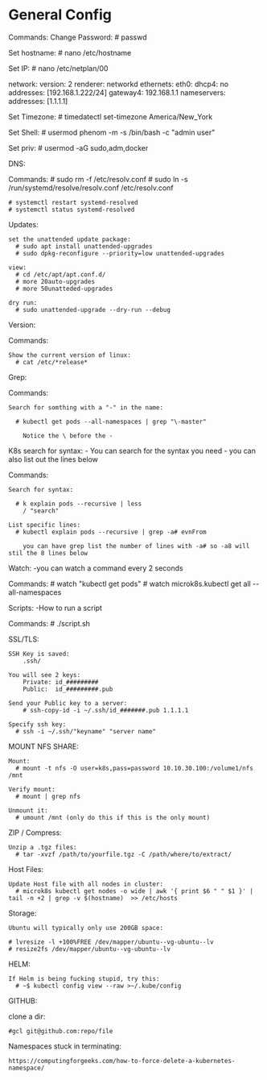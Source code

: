 # General Config

Commands:
  Change Password:
     # passwd

  Set hostname:
    # nano /etc/hostname

  Set IP:
    # nano /etc/netplan/00

  network:
    version: 2
    renderer: networkd
    ethernets:
    eth0:
    dhcp4: no
    addresses: [192.168.1.222/24]
    gateway4: 192.168.1.1
    nameservers:
    addresses: [1.1.1.1]

  Set Timezone:
    # timedatectl set-timezone America/New_York

  Set Shell:
    # usermod phenom -m -s /bin/bash -c "admin user"

  Set priv:
    # usermod -aG sudo,adm,docker

DNS:

  Commands:
    # sudo rm -f /etc/resolv.conf
    # sudo ln -s /run/systemd/resolve/resolv.conf /etc/resolv.conf

    # systemctl restart systemd-resolved
    # systemctl status systemd-resolved

Updates:

    set the unattended update package:
      # sudo apt install unattended-upgrades
      # sudo dpkg-reconfigure --priority=low unattended-upgrades

    view:
      # cd /etc/apt/apt.conf.d/
      # more 20auto-upgrades
      # more 50unatteded-upgrades

    dry run:
      # sudo unattended-upgrade --dry-run --debug

Version:

  Commands:

    Show the current version of linux:
      # cat /etc/*release*

Grep:

  Commands:

    Search for somthing with a "-" in the name:

      # kubectl get pods --all-namespaces | grep "\-master"
    
        Notice the \ before the -

K8s search for syntax:
    - You can search for the syntax you need
    - you can also list out the lines below

  Commands:

    Search for syntax:

      # k explain pods --recursive | less
        / "search"
    
    List specific lines:
      # kubectl explain pods --recursive | grep -a# evnFrom

        you can have grep list the number of lines with -a# so -a8 will stil the 8 lines below

Watch:
    -you can watch a command every 2 seconds

  Commands:
    # watch "kubectl get pods"
    # watch microk8s.kubectl get all --all-namespaces

Scripts:
    -How to run a script

  Commands:
    # ./script.sh

SSL/TLS:

    SSH Key is saved:
        .ssh/

    You will see 2 keys:
        Private: id_#########
        Public:  id_#########.pub

    Send your Public key to a server:
        # ssh-copy-id -i ~/.ssh/id_#######.pub 1.1.1.1

    Specify ssh key:
      # ssh -i ~/.ssh/"keyname" "server name"

MOUNT NFS SHARE:

    Mount:    
      # mount -t nfs -O user=k8s,pass=password 10.10.30.100:/volume1/nfs /mnt 

    Verify mount:
      # mount | grep nfs

    Unmount it:
      # umount /mnt (only do this if this is the only mount)

ZIP / Compress:

    Unzip a .tgz files:
      # tar -xvzf /path/to/yourfile.tgz -C /path/where/to/extract/

Host Files:

    Update Host file with all nodes in cluster:
      # microk8s kubectl get nodes -o wide | awk '{ print $6 " " $1 }' | tail -n +2 | grep -v $(hostname)  >> /etc/hosts

Storage:

    Ubuntu will typically only use 200GB space:

    # lvresize -l +100%FREE /dev/mapper/ubuntu--vg-ubuntu--lv
    # resize2fs /dev/mapper/ubuntu--vg-ubuntu--lv

HELM:

    If Helm is being fucking stupid, try this:
      # ~$ kubectl config view --raw >~/.kube/config

GITHUB:

clone a dir:

    #gcl git@github.com:repo/file 

Namespaces stuck in terminating:

    https://computingforgeeks.com/how-to-force-delete-a-kubernetes-namespace/